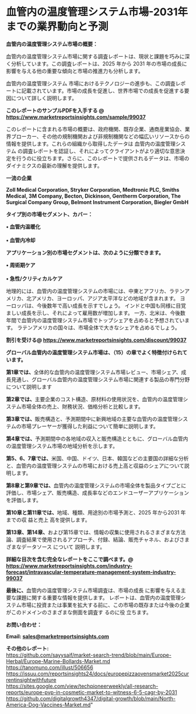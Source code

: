 # 血管内の温度管理システム市場-2031年までの業界動向と予測

<strong><b>血管内の温度管理システム市場の概要：</b></strong>

血管内の温度管理システム市場に関する調査レポートは、現状と課題を巧みに深く分析しています。この調査レポートは、2025 年から 2031 年の市場の成長に影響を与える他の重要な傾向と市場の推進力も分析します。

血管内の温度管理システム 市場におけるテクノロジーの進歩も、この調査レポートに記載されています。市場の成長を促進し、世界市場での成長を促進する要因について詳しく説明します。

<strong>このレポートのサンプルPDFを入手する @ <a href=https://www.marketreportsinsights.com/sample/99037>https://www.marketreportsinsights.com/sample/99037</a></strong>

このレポートに含まれる市場の概要は、政府機関、既存企業、通商産業協会、業界ブローカー、その他の規制機関および非規制機関などの幅広いリソースからの情報を提供します。これらの組織から取得したデータは 血管内の温度管理システム の調査レポートを認証し、それによってクライアントがより適切な意思決定を行うのに役立ちます。さらに、このレポートで提供されるデータは、市場のダイナミクスの最新の理解を提供します。

<strong>一流の企業</strong>

<strong><b>Zoll Medical Corporation, Stryker Corporation, Medtronic PLC, Smiths Medical, 3M Company, Becton, Dickinson, Gentherm Corporation, The Surgical Company Group, Belmont Instrument Corporation, Biegler GmbH</b></strong>

<strong><b>タイプ別の市場セグメント、カバー：</b></strong>

<strong>• 血管内温暖化<br><br>• 血管内冷却</strong>

<strong><b>アプリケーション別の市場セグメントは、次のように分類できます。</b></strong>

<strong>• 周術期ケア<br><br>• 急性/クリティカルケア</strong>

 地理的には、血管内の温度管理システムの市場には、中東とアフリカ、ラテンアメリカ、北アメリカ、ヨーロッパ、アジア太平洋などの地域が含まれます。 ヨーロッパは、今後数年で高い成長を示すでしょう。 インドと中国も同様に目覚ましい成長を示し、それによって雇用数が増加します。 一方、北米は、今後数年間で血管内の温度管理システム市場でトップシェアを占めると予想されています。 ラテンアメリカの国々は、市場全体で大きなシェアを占めるでしょう。

<strong>割引を受ける@ <a href=https://www.marketreportsinsights.com/discount/99037>https://www.marketreportsinsights.com/discount/99037</a></strong>

<strong><b>グローバル血管内の温度管理システム市場は、（15）の章でよく特徴付けられています。</b></strong>

<strong><b>第</b></strong><strong><b>1章では、</b></strong>全体的な血管内の温度管理システム市場レビュー、市場シェア、成長見通し、グローバル血管内の温度管理システム市場に関連する製品の専門分野について説明します

<strong><b>第2章では、</b></strong>主要企業のコスト構造、原材料の使用状況を、血管内の温度管理システム市場全体の売上、財務状況、価格分析と比較します。

<strong><b>第3章では、</b></strong>販売構造と、予測期間中に新興地域の主要な血管内の温度管理システムの市場プレーヤーが獲得した利益について簡単に説明します。

<strong><b>第4章では、</b></strong>予測期間中の各地域の収入と販売構造とともに、グローバル血管内の温度管理システム市場の地域分析を示します。

<strong><b>第5、6、7章では、</b></strong>米国、中国、ドイツ、日本、韓国などの主要国の詳細な分析と、血管内の温度管理システムの市場における売上高と収益のシェアについて説明します。

<strong><b>第8章と第9章では、</b></strong>血管内の温度管理システムの市場全体を製品タイプごとに評価し、市場シェア、販売構造、成長率などのエンドユーザーアプリケーションを評価します。

<strong><b>第10章と第11章では、</b></strong>地域、種類、用途別の市場予測と、2025 年から2031 年までの収 益と売上 高を提供します。

<strong><b>第13章、第14章、</b></strong>および第15章では、情報の収集に使用されるさまざまな方法論、調査結果で使用されるアプローチ、付録、結論、販売チャネル、およびさまざまなデータソース について 説明します。

<strong>詳細な目次を含む完全なレポートをここで調べます。@ <a href=https://www.marketreportsinsights.com/industry-forecast/intravascular-temperature-management-system-industry-99037>https://www.marketreportsinsights.com/industry-forecast/intravascular-temperature-management-system-industry-99037</a></strong>

<strong><b>最後に、</b></strong>血管内の温度管理システム市場調査は、市場の成長 に影響を</a>与える主要な課題に関する重要な情報を提供します。 レポートは、血管内の温度管理システム市場に投資または事業を拡大する前に、この市場の既存または今後の企業がこのドメインのさまざまな側面を調査す るのに役 立ちます。

<strong><b>お問い合わせ：</b></strong>

<strong>Email: </strong><a href=mailto:sales@marketreportsinsights.com><strong>sales@marketreportsinsights.com</strong></a>

<strong>その他のレポート:</strong>
<br>
<a href=https://github.com/sayysaif/market-search-trend/blob/main/Europe-Herbal/Europe-Marine-Bollards-Market.md>https://github.com/sayysaif/market-search-trend/blob/main/Europe-Herbal/Europe-Marine-Bollards-Market.md</a>
<br>
<a href=https://tanomuno.com/illust/506656>https://tanomuno.com/illust/506656</a>
<br>
<a href=https://issuu.com/reportsinsights24/docs/europepizzaovensmarket2025currentinsightwithfuture>https://issuu.com/reportsinsights24/docs/europepizzaovensmarket2025currentinsightwithfuture</a>
<br>
<a href=https://sites.google.com/view/techpioneerweekly/all-research-reports/europe-pvp-in-cosmetic-market-to-witness-6-5-cagr-by-2031>https://sites.google.com/view/techpioneerweekly/all-research-reports/europe-pvp-in-cosmetic-market-to-witness-6-5-cagr-by-2031</a>
<br>
<a href=https://github.com/digitalgrowth4347/digital-growth/blob/main/North-America-Dog-Vaccines-Market.md>https://github.com/digitalgrowth4347/digital-growth/blob/main/North-America-Dog-Vaccines-Market.md</a>"
